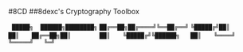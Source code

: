 #8CD
##8dexc's Cryptography Toolbox


` █████╗  ██████╗████████╗`
`██╔══██╗██╔════╝╚══██╔══╝`
`╚█████╔╝██║        ██║   `
`██╔══██╗██║        ██║   `
`╚█████╔╝╚██████╗   ██║   `
` ╚════╝  ╚═════╝   ╚═╝   `

